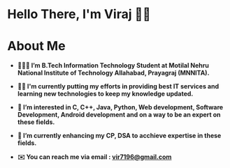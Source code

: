 # **Hello There, I'm Viraj** 👋🏻

# About Me

- **🧑🏻‍🎓 I’m B.Tech Information Technology Student at Motilal Nehru National Institute of Technology Allahabad, Prayagraj (MNNITA).**

- **💪🏻 I'm currently putting my efforts in providing best IT services and learning new technologies to keep my knowledge updated.**

- **👀 I’m interested in C, C++, Java, Python, Web development, Software Development, Android development and on a way to be an expert on these fields.**

- **🌱 I’m currently enhancing my CP, DSA to acchieve expertise in these fields.**

- **✉️ You can reach me via email : vir7196@gmail.com**

<!---
viraj-bot/viraj-bot is a ✨ special ✨ repository because its `README.md` (this file) appears on your GitHub profile.
You can click the Preview link to take a look at your changes.
--->
